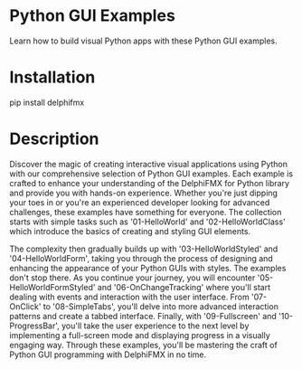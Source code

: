 # Python GUI Examples
Learn how to build visual Python apps with these Python GUI examples.

# Installation
pip install delphifmx

# Description
Discover the magic of creating interactive visual applications using Python with our comprehensive selection of Python GUI examples. Each example is crafted to enhance your understanding of the DelphiFMX for Python library and provide you with hands-on experience. Whether you're just dipping your toes in or you're an experienced developer looking for advanced challenges, these examples have something for everyone. The collection starts with simple tasks such as '01-HelloWorld' and '02-HelloWorldClass' which introduce the basics of creating and styling GUI elements. 

The complexity then gradually builds up with '03-HelloWorldStyled' and '04-HelloWorldForm', taking you through the process of designing and enhancing the appearance of your Python GUIs with styles. The examples don't stop there. As you continue your journey, you will encounter '05-HelloWorldFormStyled' and '06-OnChangeTracking' where you'll start dealing with events and interaction with the user interface. From '07-OnClick' to '08-SimpleTabs', you'll delve into more advanced interaction patterns and create a tabbed interface. Finally, with '09-Fullscreen' and '10-ProgressBar', you'll take the user experience to the next level by implementing a full-screen mode and displaying progress in a visually engaging way. Through these examples, you'll be mastering the craft of Python GUI programming with DelphiFMX in no time.

